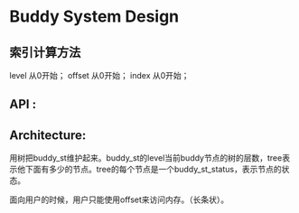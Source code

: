 # Buddy System Design

## 索引计算方法

level 从0开始；
offset 从0开始；
index 从0开始；



## API :



## Architecture:

用树把buddy_st维护起来。buddy_st的level当前buddy节点的树的层数，tree表示他下面有多少的节点。tree的每个节点是一个buddy_st_status，表示节点的状态。

面向用户的时候，用户只能使用offset来访问内存。（长条状）。

